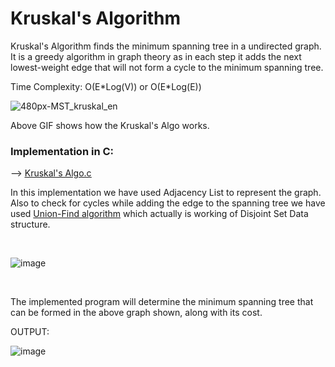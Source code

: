 # Kruskal's Algorithm

Kruskal's Algorithm finds the minimum spanning tree in a undirected graph. It is a greedy algorithm in graph theory as in each step it adds the next lowest-weight edge that will not form a cycle to the minimum spanning tree.

Time Complexity: O(E\*Log(V)) or O(E\*Log(E)) 

![480px-MST_kruskal_en](https://user-images.githubusercontent.com/62696039/100111614-44d85d80-2e94-11eb-90e1-4cd109b6ab34.gif)

Above GIF shows how the Kruskal's Algo works.

### Implementation in C:

--> <u>[Kruskal's Algo.c](Kruskals_MST.c)</u>

In this implementation we have used Adjacency List to represent the graph. Also to check for cycles while adding the edge to the spanning tree we have used [Union-Find algorithm](https://www.geeksforgeeks.org/union-find/) which actually is working of Disjoint Set Data structure.

<br>

![image](https://user-images.githubusercontent.com/62696039/100074934-55251400-2e65-11eb-8ef4-5a081ca4ef17.png)

<br>

The implemented program will determine the minimum spanning tree that can be formed in the above graph shown, along with its cost.

OUTPUT:

![image](https://user-images.githubusercontent.com/62696039/100113178-0d6ab080-2e96-11eb-85ed-b2a2491bb926.png)
